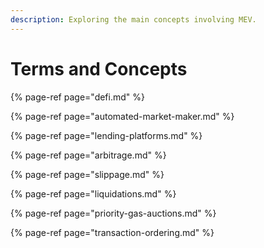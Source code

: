 ```yaml
---
description: Exploring the main concepts involving MEV.
---
```


# Terms and Concepts

{% page-ref page="defi.md" %}

{% page-ref page="automated-market-maker.md" %}

{% page-ref page="lending-platforms.md" %}

{% page-ref page="arbitrage.md" %}

{% page-ref page="slippage.md" %}

{% page-ref page="liquidations.md" %}

{% page-ref page="priority-gas-auctions.md" %}

{% page-ref page="transaction-ordering.md" %}



